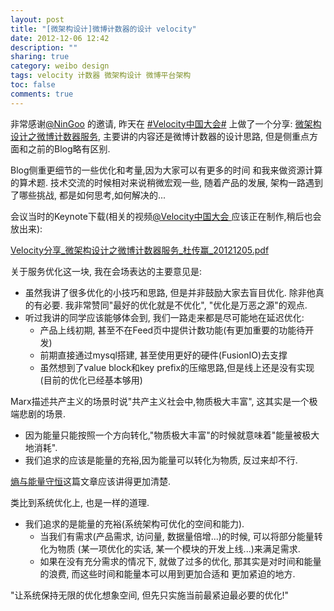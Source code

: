 ```yaml
---
layout: post
title: "[微架构设计]微博计数器的设计 velocity"
date: 2012-12-06 12:42
description: ""
sharing: true
category: weibo design
tags: velocity 计数器 微架构设计 微博平台架构
toc: false
comments: true
---
```


非常感谢[@NinGoo](http://weibo.com/n/NinGoo) 的邀请, 昨天在
[#Velocity中国大会#](http://huati.weibo.com/k/velocity中国大会2012) 上做了一个分享: [微架构设计之微博计数器服务](http://velocity.oreilly.com.cn/2012/index.php?func=autobio&id=45), 
主要讲的内容还是微博计数器的设计思路, 但是侧重点方面和之前的Blog略有区别. 

Blog侧重更细节的一些优化和考量,因为大家可以有更多的时间
和我来做资源计算的算术题. 技术交流的时候相对来说稍微宏观一些,
随着产品的发展, 架构一路遇到了哪些挑战, 都是如何思考,如何解决的...

会议当时的Keynote下载(相关的视频[@Velocity中国大会 ](http://weibo.com/n/Velocity中国大会)应该正在制作,稍后也会放出来): 


[Velocity分享_微架构设计之微博计数器服务_杜传赢_20121205.pdf](/public/doc/Velocity分享_微架构设计之微博计数器服务_杜传赢_20121205.pdf)

关于服务优化这一块, 我在会场表达的主要意见是: 

- 虽然我讲了很多优化的小技巧和思路, 但是并非鼓励大家去盲目优化. 
除非他真的有必要. 我非常赞同"最好的优化就是不优化", "优化是万恶之源"的观点.
- 听过我讲的同学应该能够体会到, 我们一路走来都是尽可能地在延迟优化: 
  - 产品上线初期, 甚至不在Feed页中提供计数功能(有更加重要的功能待开发)
  - 前期直接通过mysql搭建, 甚至使用更好的硬件(FusionIO)去支撑
  - 虽然想到了value block和key prefix的压缩思路,但是线上还是没有实现(目前的优化已经基本够用)

Marx描述共产主义的场景时说"共产主义社会中,物质极大丰富", 这其实是一个极端悲剧的场景.

- 因为能量只能按照一个方向转化,"物质极大丰富"的时候就意味着"能量被极大地消耗". 
- 我们追求的应该是能量的充裕,因为能量可以转化为物质, 反过来却不行.

[熵与能量守恒](http://blog.sina.com.cn/s/blog_4bac84290100qzrt.html)这篇文章应该讲得更加清楚.

类比到系统优化上, 也是一样的道理. 

- 我们追求的是能量的充裕(系统架构可优化的空间和能力).
  - 当我们有需求(产品需求, 访问量, 数据量倍增...)的时候, 可以将部分能量转化为物质
(某一项优化的实话, 某一个模块的开发上线...)来满足需求. 
  - 如果在没有充分需求的情况下,
就做了过多的优化, 那其实是对时间和能量的浪费, 而这些时间和能量本可以用到更加合适和
更加紧迫的地方. 

"让系统保持无限的优化想象空间, 但先只实施当前最紧迫最必要的优化!"
